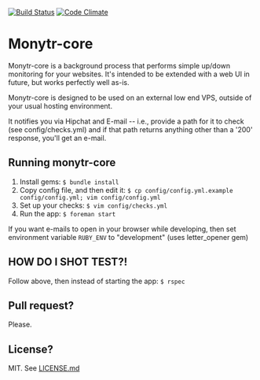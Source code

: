 [![Build Status](https://travis-ci.org/kalleth/monytr-core.svg?branch=master)](https://travis-ci.org/kalleth/monytr-core) 
[![Code Climate](https://codeclimate.com/github/kalleth/monytr-core.png)](https://codeclimate.com/github/kalleth/monytr-core)

# Monytr-core
Monytr-core is a background process that performs simple up/down monitoring for your websites. It's intended to be extended with a web UI in future, but works perfectly well as-is.

Monytr-core is designed to be used on an external low end VPS, outside of your usual hosting environment.

It notifies you via Hipchat and E-mail -- i.e., provide a path for it to check (see config/checks.yml) and if that path returns anything other than a '200' response, you'll get an e-mail.

## Running monytr-core
1. Install gems: `$ bundle install`
2. Copy config file, and then edit it: `$ cp config/config.yml.example config/config.yml; vim config/config.yml`
3. Set up your checks: `$ vim config/checks.yml`
4. Run the app: `$ foreman start`

If you want e-mails to open in your browser while developing, then set
environment variable `RUBY_ENV` to "development" (uses letter_opener gem)

## HOW DO I SHOT TEST?!
Follow above, then instead of starting the app:
`$ rspec`

## Pull request?
Please.

## License?
MIT. See [LICENSE.md](LICENSE.md)
